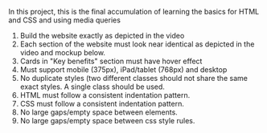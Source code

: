 In this project, this is the final accumulation of learning the basics for HTML and CSS and using media queries

1. Build the website exactly as depicted in the video
2. Each section of the website must look near identical as depicted in the video and mockup below.
3. Cards in "Key benefits" section must have hover effect
4. Must support mobile (375px), iPad/tablet (768px) and desktop
5. No duplicate styles (two different classes should not share the same exact styles. A single class should be used.
6. HTML must follow a consistent indentation pattern.
7. CSS must follow a consistent indentation pattern.
8. No large gaps/empty space between elements.
9. No large gaps/empty space between css style rules.
